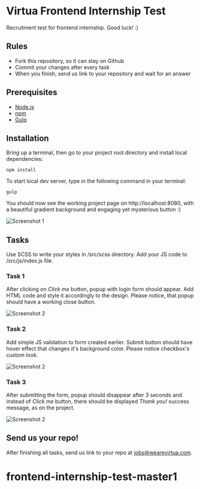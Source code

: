 # Virtua Frontend Internship Test
Recruitment test for frontend internship. Good luck! :)

## Rules
* Fork this repository, so it can stay on Github
* Commit your changes after every task
* When you finish, send us link to your repository and wait for an answer

## Prerequisites
- [Node.js](https://nodejs.org/en/)
- [npm](https://www.npmjs.com/get-npm)
- [Gulp](https://gulpjs.org/getting-started.html)


## Installation
Bring up a terminal, then go to your project root directory and install local dependencies:

```npm install```

To start local dev server, type in the following command in your terminal:

```gulp```

You should now see the working project page on http://localhost:8080, with a beautiful gradient background and engaging yet mysterious button :)

![Screenshot 1](design/1.png)

## Tasks
Use SCSS to write your styles in /src/scss directory. Add your JS code to /src/js/index.js file.

### Task 1
After clicking on *Click me* button, popup with login form should appear. Add HTML code and style it accordingly to the design. Please notice, that popup should have a working close button.

![Screenshot 2](design/2.png)

### Task 2
Add simple JS validation to form created earlier. Submit button should have hover effect that changes it's background color. Please notice checkbox's custom look.

![Screenshot 2](design/3.png)

### Task 3
After submitting the form, popup should disappear after 3 seconds and instead of *Click me* button, there should be displayed *Thank you!* success message, as on the project.

![Screenshot 2](design/4.png)

## Send us your repo!
After finishing all tasks, send us link to your repo at [jobs@wearevirtua.com](mailto:jobs@wearevirtua.com).
# frontend-internship-test-master1
